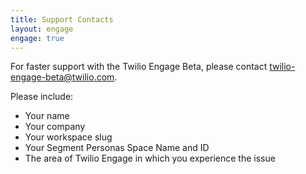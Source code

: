 ```yaml
---
title: Support Contacts
layout: engage
engage: true
---
```


For faster support with the Twilio Engage Beta, please contact [twilio-engage-beta@twilio.com](mailto:twilio-engage-beta@twilio.com).

Please include:
- Your name
- Your company
- Your workspace slug
- Your Segment Personas Space Name and ID
- The area of Twilio Engage in which you experience the issue